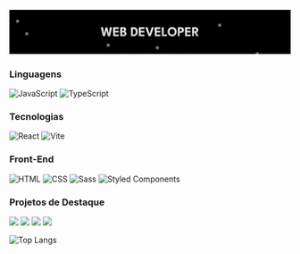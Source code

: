 ![](https://github.com/LucasMartins717/LucasMartins717/blob/main/assets/balls.gif)

### Linguagens

![JavaScript](https://img.shields.io/badge/-JavaScript-000?&logo=JavaScript)
![TypeScript](https://img.shields.io/badge/-TypeScript-000?&logo=TypeScript)

### Tecnologias

![React](https://img.shields.io/badge/-React-000?&logo=React)
![Vite](https://img.shields.io/badge/-Vite-000?&logo=Vite)

### Front-End

![HTML](https://img.shields.io/badge/-HTML-000?&logo=HTML5)
![CSS](https://img.shields.io/badge/-CSS-000?&logo=CSS3)
![Sass](https://img.shields.io/badge/-Sass-000?&logo=Sass)
![Styled Components](https://img.shields.io/badge/-Styled%20Components-000?&logo=styled-components)

### Projetos de Destaque

[![](https://img.shields.io/badge/-🍊%20Orbits-000)](https://github.com/LucasMartins717/Orbits)
[![](https://img.shields.io/badge/-💼%20Image%20Search-000)](https://github.com/LucasMartins717/EconodataClone)
[![](https://img.shields.io/badge/-📋%20Task%20Manager-000)](https://github.com/LucasMartins717/TaskManager-TS)
[![](https://img.shields.io/badge/-🛒%20Denipatch-000)](https://github.com/adamalston/https://github.com/LucasMartins717/Denipatch)

![Top Langs](https://github-readme-stats.vercel.app/api/top-langs/?username=LucasMartins717&theme=github_dark&count_private=true&langs_count=8&layout=compact&hide=ASP.NET,ShaderLab,c,Jupyter%20Notebook,Ada)
